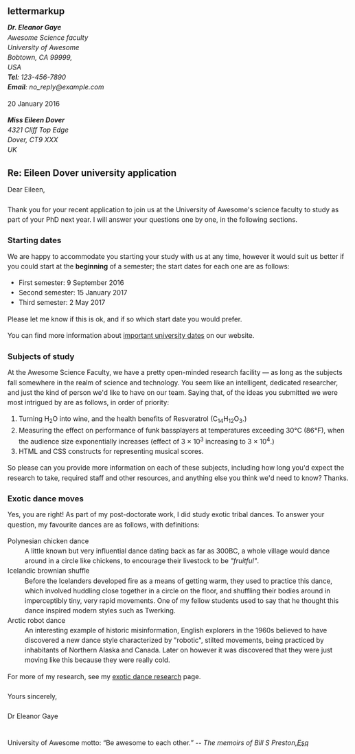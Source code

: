 # lettermarkup
<!DOCTYPE html>
<html lang="en">

<head>
  <meta charset="utf-8">
  <meta name="author" content="Dr. Eleanor Gaye" />
  <title>Awesome University Application Letter</title>
  <style>
    body {
      max-width: 800px;
      margin: 0 auto;
    }

    .sender-column {
      text-align: right;
    }

    h1 {
      font-size: 1.5em;
    }

    h2 {
      font-size: 1.3em;
    }

    p,
    ul,
    ol,
    dl,
    address {
      font-size: 1.1em;
    }

    p,
    li,
    dd,
    dt,
    address {
      line-height: 1.5;
    }
  </style>
</head>

<body>
  <address class="sender-column">
    <strong>Dr. Eleanor Gaye</strong><br>
    Awesome Science faculty<br>
    University of Awesome<br>
    Bobtown, CA 99999,<br />
    USA<br>
    <strong>Tel</strong>: 123-456-7890<br>
    <strong>Email</strong>: no_reply@example.com
  </address>

  <p class="sender-column"><time datetime="2016-01-20">20 January 2016</time></p>

  <address>
    <strong>Miss Eileen Dover</strong><br>
    4321 Cliff Top Edge<br>
    Dover, CT9 XXX<br>
    UK
  </address>

  <h1>Re: Eileen Dover university application</h1>

  <p>Dear Eileen,<br>
    <br>
    Thank you for your recent application to join us at the University of Awesome's science faculty to study as part of your PhD next year. I will answer your questions one by one, in the following sections.
  </p>

  <h2>Starting dates</h2>

  <p>We are happy to accommodate you starting your study with us at any time, however it would suit us better if you could start at the <b>beginning</b> of a semester; the start dates for each one are as follows:</p>

  <ul>
    <li>First semester: <time datetime="2016-09-09">9 September 2016</time></li>
    <li>Second semester: <time datetime="2017-01-15">15 January 2017</time></li>
    <li>Third semester: <time datetime="2017-05-02">2 May 2017</time></li>
  </ul>

  <p>
    Please let me know if this is ok, and if so which start date you would prefer.
  </p>

  <p>
    You can find more information about <a href="http://www.example.com" title="university dates">important university dates</a> on our website.
  </p>

  <h2>Subjects of study</h2>

  <p>
    At the Awesome Science Faculty, we have a pretty open-minded research facility — as long as the subjects fall somewhere in the realm of science and technology. You seem like an intelligent, dedicated researcher, and just the kind of person we'd
    like to have on our team. Saying that, of the ideas you submitted we were most intrigued by are as follows, in order of priority:
  </p>

  <ol>
    <li>
      Turning H<sub>2</sub>O into wine, and the health benefits of Resveratrol (C<sub>14</sub>H<sub>12</sub>O<sub>3</sub>.)
    </li>
    <li>
      Measuring the effect on performance of funk bassplayers at temperatures exceeding 30°C (86°F), when the audience size exponentially increases (effect of 3 × 10<sup>3</sup> increasing to 3 × 10<sup>4</sup>.)
    </li>
    <li>
      HTML and CSS constructs for representing musical scores.
    </li>
  </ol>

  <p>
    So please can you provide more information on each of these subjects, including how long you'd expect the research to take, required staff and other resources, and anything else you think we'd need to know? Thanks.
  </p>

  <h2> Exotic dance moves</h2>

  <p>
    Yes, you are right! As part of my post-doctorate work, I did study exotic tribal dances. To answer your question, my favourite dances are as follows, with definitions:
  </p>

  <dl>
    <dt>
      Polynesian chicken dance
    </dt>
    <dd>
      A little known but very influential dance dating back as far as 300BC, a whole village would dance around in a circle like chickens, to encourage their livestock to be <em>"fruitful"</em>.
    </dd>
    <dt>
      Icelandic brownian shuffle
    </dt>
    <dd>
      Before the Icelanders developed fire as a means of getting warm, they used to practice this dance, which involved huddling close together in a circle on the floor, and shuffling their bodies around in imperceptibly tiny, very rapid movements.
      One
      of my fellow students used to say that he thought this dance inspired modern styles such as Twerking.
    </dd>
    <dt>
      Arctic robot dance
    </dt>
    <dd>
      An interesting example of historic misinformation, English explorers in the 1960s believed to have discovered a new dance style characterized by "robotic", stilted movements, being practiced by inhabitants of Northern Alaska and Canada. Later
      on however it was discovered that they were just moving like this because they were really cold.
    </dd>
  </dl>

  <p>
    For more of my research, see my <a href="http://www.example.com" title="research page">exotic dance research</a> page.<br>
    <br>
    Yours sincerely,<br>
    <br>
    Dr Eleanor Gaye<br>
    <br>
  </p>

  <p>
    University of Awesome motto: <q>Be awesome to each other.</q> -- <cite>The memoirs of Bill S Preston,<abbr title="Esquire">Esq</abbr></cite>
  </p>
</body>

</html>
